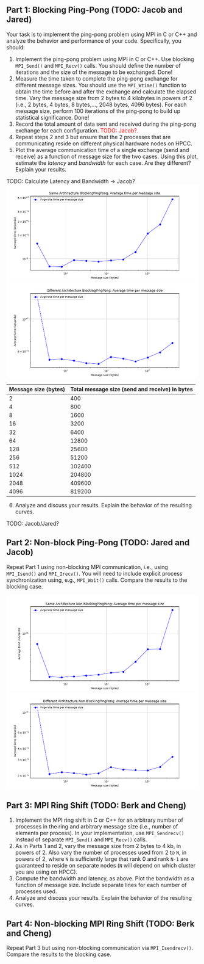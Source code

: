## Part 1: Blocking Ping-Pong (TODO: Jacob and Jared)

Your task is to implement the ping-pong problem using MPI in C or C++ and analyze the behavior and performance of your code. Specifically, you should:

1. Implement the ping-pong problem using MPI in C or C++. Use blocking `MPI_Send()` and `MPI_Recv()` calls. You should define the number of iterations and the size of the message to be exchanged.
    Done!
2. Measure the time taken to complete the ping-pong exchange for different message sizes. You should use the `MPI_Wtime()` function to obtain the time before and after the exchange and calculate the elapsed time. Vary the message size from 2 bytes to 4 kilobytes in powers of 2 (i.e., 2 bytes, 4 bytes, 8 bytes,..., 2048 bytes, 4096 bytes). For each message size, perform 100 iterations of the ping-pong to build up statistical significance.
    Done!
3. Record the total amount of data sent and received during the ping-pong exchange for each configuration.
    <span style="color:red;">TODO: Jacob?.</span>
4. Repeat steps 2 and 3 but ensure that the 2 processes that are communicating reside on different physical hardware nodes on HPCC.
5. Plot the average communication time of a single exchange (send and receive) as a function of message size for the two cases. Using this plot, estimate the _latency_ and _bandwidth_ for each case. Are they different? Explain your results.

TODO: Calculate Latency and Bandwidth -> Jacob?
![Blocking Ping Pong on the same architecture](blockingPingPongAverageTimePerMessageSizeSAMEARCHITECTURE.png)
![Blocking Ping Pong on the same architecture](blockingPingPongAverageTimePerMessageSizeDIFFERENTARCHITECTURE.png)

| Message size (bytes) | Total message size (send and receive) in bytes |
|-----------------|-----------------|
| 2 | 400 |
| 4 | 800 |
| 8 | 1600 |
| 16 | 3200 |
| 32 | 6400 |
| 64 | 12800 |
| 128 | 25600 |
| 256 | 51200 |
| 512 | 102400 |
| 1024 | 204800 |
| 2048 | 409600 |
| 4096 | 819200 |

6. Analyze and discuss your results. Explain the behavior of the resulting curves.

TODO: Jacob/Jared?

## Part 2: Non-block Ping-Pong (TODO: Jared and Jacob)

Repeat Part 1 using non-blocking MPI communication, i.e., using `MPI_Isend()` and `MPI_Irecv()`. You will need to include explicit process synchronization using, e.g., `MPI_Wait()` calls. Compare the results to the blocking case.

![Non-Blocking Ping Pong on the same architecture](nonBlockingPingPongAverageTimePerMessageSizeSAMEARCHITECTURE.png)
![Non-Blocking Ping Pong on the same architecture](nonBlockingPingPongAverageTimePerMessageSizeDIFFERENTARCHITECTURE.png)

## Part 3: MPI Ring Shift (TODO: Berk and Cheng)

1. Implement the MPI ring shift in C or C++ for an arbitrary number of processes in the ring and arbitrary message size (i.e., number of elements per process). In your implementation, use `MPI_Sendrecv()` instead of separate `MPI_Send()` and `MPI_Recv()` calls.
2. As in Parts 1 and 2, vary the message size from 2 bytes to 4 kb, in powers of 2. Also vary the number of processes used from 2 to `N`, in powers of 2, where `N` is sufficiently large that rank 0 and rank `N-1` are guaranteed to reside on separate nodes (`N` will depend on which cluster you are using on HPCC).
3. Compute the bandwidth and latency, as above. Plot the bandwidth as a function of message size. Include separate lines for each number of processes used.
4. Analyze and discuss your results. Explain the behavior of the resulting curves.

## Part 4: Non-blocking MPI Ring Shift (TODO: Berk and Cheng)

Repeat Part 3 but using non-blocking communication via `MPI_Isendrecv()`. Compare the results to the blocking case.
